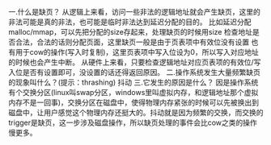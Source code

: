 一.什么是缺页？
从逻辑上来看，访问一些非法的逻辑地址就会产生缺页，这里的非法可能是真的非法，也可能是临时非法达到延迟分配的目的。
比如延迟分配malloc/mmap，可以先把分配的size存起来，处理缺页的时候用size 检查地址是否合法，合法的话则分配页面，这里缺页一般是由于页表项中有效位没有设置
也有用于cow的操作(写入时复制)，这里页表项中写入位设为0，所以写入对应地址的时候也会产生中断。
从硬件上来看，只要检查逻辑地址对应页表项的有效位/写入位是否有设置即可，没设置的话还得返回原因。
二.操作系统发生大量频繁缺页的现象叫什么？(提示：thrashing)
抖动
三.它发生的原因是什么？
因是操作系统有个交换分区(linux叫swap分区，windows里叫虚拟内存，和逻辑地址那个虚拟内存不是一回事)，交换分区在磁盘中，使得物理内存紧张的时候可以先被换出到磁盘中，让用户感觉这个物理内存还挺大的。抖动就是因为频繁的交换，而交换的trigger是缺页，这一步涉及磁盘操作，所以缺页处理的事件会比cow之类的操作慢更多。
